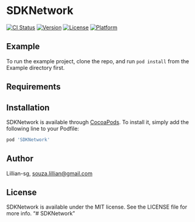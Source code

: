 # SDKNetwork

[![CI Status](https://img.shields.io/travis/Lillian-sg/SDKNetwork.svg?style=flat)](https://travis-ci.org/Lillian-sg/SDKNetwork)
[![Version](https://img.shields.io/cocoapods/v/SDKNetwork.svg?style=flat)](https://cocoapods.org/pods/SDKNetwork)
[![License](https://img.shields.io/cocoapods/l/SDKNetwork.svg?style=flat)](https://cocoapods.org/pods/SDKNetwork)
[![Platform](https://img.shields.io/cocoapods/p/SDKNetwork.svg?style=flat)](https://cocoapods.org/pods/SDKNetwork)

## Example

To run the example project, clone the repo, and run `pod install` from the Example directory first.

## Requirements

## Installation

SDKNetwork is available through [CocoaPods](https://cocoapods.org). To install
it, simply add the following line to your Podfile:

```ruby
pod 'SDKNetwork'
```

## Author

Lillian-sg, souza.lillian@gmail.com

## License

SDKNetwork is available under the MIT license. See the LICENSE file for more info.
“# SDKNetwork”
